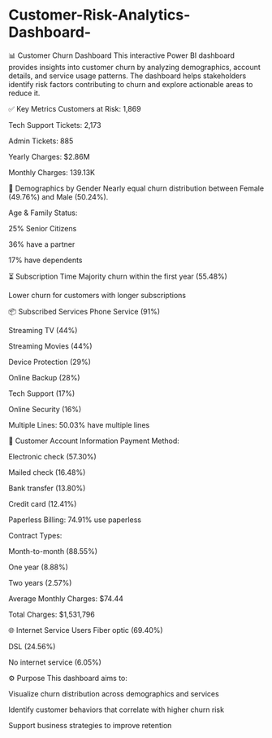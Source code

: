 # Customer-Risk-Analytics-Dashboard-
📊 Customer Churn Dashboard
This interactive Power BI dashboard provides insights into customer churn by analyzing demographics, account details, and service usage patterns.
The dashboard helps stakeholders identify risk factors contributing to churn and explore actionable areas to reduce it.

✅ Key Metrics
Customers at Risk: 1,869

Tech Support Tickets: 2,173

Admin Tickets: 885

Yearly Charges: $2.86M

Monthly Charges: 139.13K

👥 Demographics by Gender
Nearly equal churn distribution between Female (49.76%) and Male (50.24%).

Age & Family Status:

25% Senior Citizens

36% have a partner

17% have dependents

⏳ Subscription Time
Majority churn within the first year (55.48%)

Lower churn for customers with longer subscriptions

📦 Subscribed Services
Phone Service (91%)

Streaming TV (44%)

Streaming Movies (44%)

Device Protection (29%)

Online Backup (28%)

Tech Support (17%)

Online Security (16%)

Multiple Lines: 50.03% have multiple lines

🏦 Customer Account Information
Payment Method:

Electronic check (57.30%)

Mailed check (16.48%)

Bank transfer (13.80%)

Credit card (12.41%)

Paperless Billing: 74.91% use paperless

Contract Types:

Month-to-month (88.55%)

One year (8.88%)

Two years (2.57%)

Average Monthly Charges: $74.44

Total Charges: $1,531,796

🌐 Internet Service Users
Fiber optic (69.40%)

DSL (24.56%)

No internet service (6.05%)

⚙️ Purpose
This dashboard aims to:

Visualize churn distribution across demographics and services

Identify customer behaviors that correlate with higher churn risk

Support business strategies to improve retention
